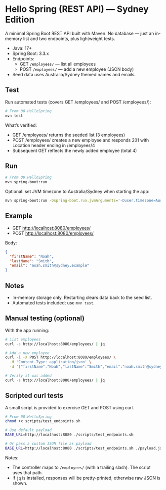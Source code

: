 # Hello Spring (REST API) — Sydney Edition

A minimal Spring Boot REST API built with Maven. No database — just an in-memory list and two endpoints, plus lightweight tests.

- Java: 17+
- Spring Boot: 3.3.x
- Endpoints:
  - GET `/employees/` — list all employees
  - POST `/employees/` — add a new employee (JSON body)
- Seed data uses Australia/Sydney themed names and emails.

## Test

Run automated tests (covers GET /employees/ and POST /employees/):

```sh
# From 00.HelloSpring
mvn test
```

What’s verified:

- GET /employees/ returns the seeded list (3 employees)
- POST /employees/ creates a new employee and responds 201 with Location header ending in /employees/4
- Subsequent GET reflects the newly added employee (total 4)


## Run

```sh
# From 00.HelloSpring
mvn spring-boot:run
```

Optional: set JVM timezone to Australia/Sydney when starting the app:

```sh
mvn spring-boot:run -Dspring-boot.run.jvmArguments='-Duser.timezone=Australia/Sydney'
```

## Example

- GET <http://localhost:8080/employees/>
- POST <http://localhost:8080/employees/>

Body:

```json
{
  "firstName": "Noah",
  "lastName": "Smith",
  "email": "noah.smith@sydney.example"
}
```

## Notes

- In-memory storage only. Restarting clears data back to the seed list.
- Automated tests included; use `mvn test`.

## Manual testing (optional)

With the app running:

```sh
# List employees
curl -s http://localhost:8080/employees/ | jq

# Add a new employee
curl -i -X POST http://localhost:8080/employees/ \
  -H 'Content-Type: application/json' \
  -d '{"firstName":"Noah","lastName":"Smith","email":"noah.smith@sydney.example"}'

# Verify it was added
curl -s http://localhost:8080/employees/ | jq
```

## Scripted curl tests

A small script is provided to exercise GET and POST using curl.

```sh
# From 00.HelloSpring
chmod +x scripts/test_endpoints.sh

# Use default payload
BASE_URL=http://localhost:8080 ./scripts/test_endpoints.sh

# Or pass a custom JSON file as payload
BASE_URL=http://localhost:8080 ./scripts/test_endpoints.sh ./payload.json
```

Notes:

- The controller maps to `/employees/` (with a trailing slash). The script uses that path.
- If `jq` is installed, responses will be pretty-printed; otherwise raw JSON is shown.
